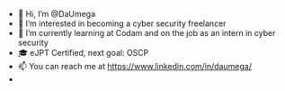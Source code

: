 - 👋 Hi, I’m @DaUmega
- 👀 I’m interested in becoming a cyber security freelancer
- 🌱 I’m currently learning at Codam and on the job as an intern in cyber security
- 🎓 eJPT Certified, next goal: OSCP
- 📫 You can reach me at https://www.linkedin.com/in/daumega/
- 
